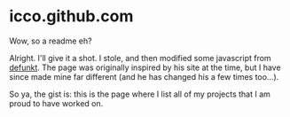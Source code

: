 # icco.github.com

Wow, so a readme eh? 

Alright. I'll give it a shot. I stole, and then modified some javascript from
[defunkt][d]. The page was originally inspired by his site at the time, but I
have since made mine far different (and he has changed his a few times too...).

So ya, the gist is: this is the page where I list all of my projects that I am
proud to have worked on.

[d]: http://github.com/defunkt/defunkt.github.com

